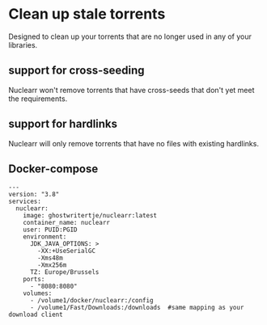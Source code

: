 # Clean up stale torrents

Designed to clean up your torrents that are no longer used in any of your libraries. 

## support for cross-seeding

Nuclearr won't remove torrents that have cross-seeds that don't yet meet the requirements.

## support for hardlinks

Nuclearr will only remove torrents that have no files with existing hardlinks.

## Docker-compose

```
---
version: "3.8"
services:
  nuclearr:
    image: ghostwritertje/nuclearr:latest
    container_name: nuclearr
    user: PUID:PGID
    environment:
      JDK_JAVA_OPTIONS: >
        -XX:+UseSerialGC
        -Xms48m
        -Xmx256m
      TZ: Europe/Brussels
    ports:
      - "8080:8080"
    volumes:
      - /volume1/docker/nuclearr:/config
      - /volume1/Fast/Downloads:/downloads  #same mapping as your download client
   ```